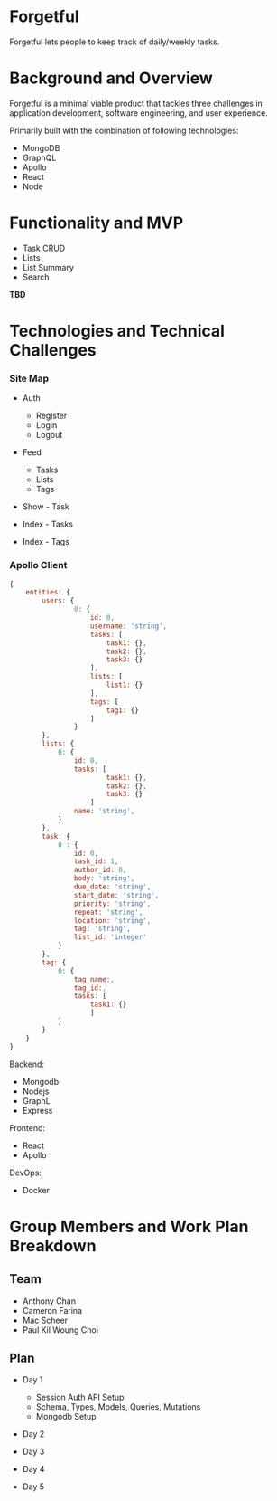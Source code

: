 # Forgetful

Forgetful lets people to keep track of daily/weekly tasks.

# Background and Overview

Forgetful is a minimal viable product that tackles three challenges in application development, software engineering, and user experience.

Primarily built with the combination of following technologies:

- MongoDB
- GraphQL
- Apollo
- React
- Node

# Functionality and MVP

- Task CRUD
- Lists
- List Summary
- Search

**TBD**

# Technologies and Technical Challenges

### Site Map

- Auth
  - Register
  - Login
  - Logout
- Feed

  - Tasks
  - Lists
  - Tags

- Show - Task
- Index - Tasks
- Index - Tags

### Apollo Client

```js
{
    entities: {
        users: {
                0: {
                    id: 0,
                    username: 'string',
                    tasks: [
                        task1: {},
                        task2: {},
                        task3: {}
                    ],
                    lists: [
                        list1: {}
                    ],
                    tags: [
                        tag1: {}
                    ]
                }
        },
        lists: {
            0: {
                id: 0,
                tasks: [
                        task1: {},
                        task2: {},
                        task3: {}
                    ]
                name: 'string',
            }
        },
        task: {
            0 : {
                id: 0,
                task_id: 1,
                author_id: 0,
                body: 'string',
                due_date: 'string',
                start_date: 'string',
                priority: 'string',
                repeat: 'string',
                location: 'string',
                tag: 'string',
                list_id: 'integer'
            }
        },
        tag: {
            0: {
                tag_name:,
                tag_id:,
                tasks: [
                    task1: {}
                    ]
            }
        }
    }
}
```

Backend:

- Mongodb
- Nodejs
- GraphL
- Express

Frontend:

- React
- Apollo

DevOps:

- Docker

# Group Members and Work Plan Breakdown

## Team

- Anthony Chan
- Cameron Farina
- Mac Scheer
- Paul Kil Woung Choi

## Plan

- Day 1

  - Session Auth API Setup
  - Schema, Types, Models, Queries, Mutations
  - Mongodb Setup

- Day 2

* Day 3

- Day 4

* Day 5
